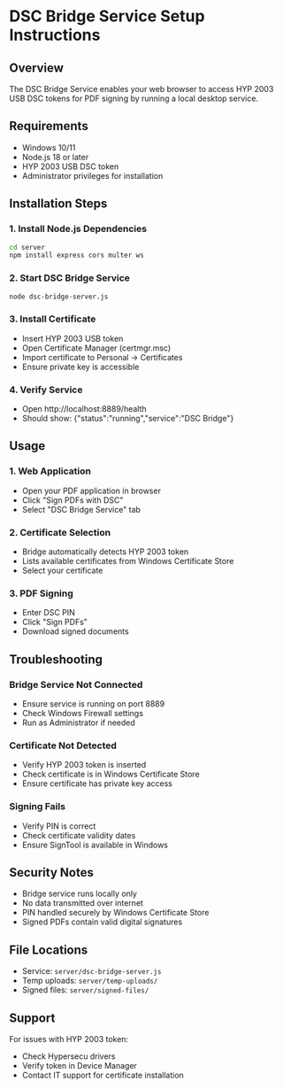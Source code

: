 # DSC Bridge Service Setup Instructions

## Overview
The DSC Bridge Service enables your web browser to access HYP 2003 USB DSC tokens for PDF signing by running a local desktop service.

## Requirements
- Windows 10/11
- Node.js 18 or later
- HYP 2003 USB DSC token
- Administrator privileges for installation

## Installation Steps

### 1. Install Node.js Dependencies
```bash
cd server
npm install express cors multer ws
```

### 2. Start DSC Bridge Service
```bash
node dsc-bridge-server.js
```

### 3. Install Certificate
- Insert HYP 2003 USB token
- Open Certificate Manager (certmgr.msc)
- Import certificate to Personal → Certificates
- Ensure private key is accessible

### 4. Verify Service
- Open http://localhost:8889/health
- Should show: {"status":"running","service":"DSC Bridge"}

## Usage

### 1. Web Application
- Open your PDF application in browser
- Click "Sign PDFs with DSC"
- Select "DSC Bridge Service" tab

### 2. Certificate Selection
- Bridge automatically detects HYP 2003 token
- Lists available certificates from Windows Certificate Store
- Select your certificate

### 3. PDF Signing
- Enter DSC PIN
- Click "Sign PDFs"
- Download signed documents

## Troubleshooting

### Bridge Service Not Connected
- Ensure service is running on port 8889
- Check Windows Firewall settings
- Run as Administrator if needed

### Certificate Not Detected
- Verify HYP 2003 token is inserted
- Check certificate is in Windows Certificate Store
- Ensure certificate has private key access

### Signing Fails
- Verify PIN is correct
- Check certificate validity dates
- Ensure SignTool is available in Windows

## Security Notes
- Bridge service runs locally only
- No data transmitted over internet
- PIN handled securely by Windows Certificate Store
- Signed PDFs contain valid digital signatures

## File Locations
- Service: `server/dsc-bridge-server.js`
- Temp uploads: `server/temp-uploads/`
- Signed files: `server/signed-files/`

## Support
For issues with HYP 2003 token:
- Check Hypersecu drivers
- Verify token in Device Manager
- Contact IT support for certificate installation